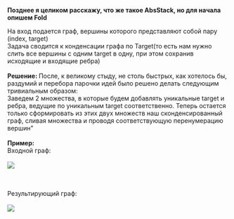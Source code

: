 <h><b>Позднее я целиком расскажу, что же такое AbsStack, но для начала опишем Fold</b> </h>
<p>
На вход подается граф, вершины которого представляют собой пару (index, target)
<br>
Задача сводится к конденсации графа по Target(то есть нам нужно слить все вершины с одним target в одну, при этом сохранив исходящие и входящие ребра)
<br><br>
<b> Решение: </b>
После, к великому стыду, не столь быстрых, как хотелось бы, раздумий и перебора парочки идей было решено делать следующим тривиальным образом:<br>
Заведем 2 множества, в которые будем добавлять уникальные target и ребра, ведущие по уникальным target соответственно.
Теперь остается только сформировать из этих двух множеств наш сконденсированный граф, сливая множества и проводя соответствующую перенумерацию вершин"
<br><br>
<b>Пример: </b> <br>
Входной граф: <br><br><img src = http://data3.floomby.com/files/share/16_3_2015/19/fqc8655L00isBVlGepfqqw.jpg>

<br><br>
Результирующий граф:<br><br> <img src = http://data3.floomby.com/files/share/16_3_2015/19/QiLawHdG2UeofNgrG1FzAA.jpg>
</p>

